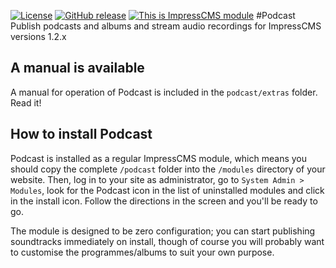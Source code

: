 [![License](https://img.shields.io/github/license/ImpressCMS/impresscms-module-podcast.svg?maxAge=2592000)](License.txt) 
	[![GitHub release](https://img.shields.io/github/release/ImpressCMS/impresscms-module-podcast.svg?maxAge=2592000)](https://github.com/ImpressCMS/impresscms-module-podcast/releases) 
		[![This is ImpressCMS module](https://img.shields.io/badge/ImpressCMS-module-F3AC03.svg?maxAge=2592000)](http://impresscms.org)
#Podcast
Publish podcasts and albums and stream audio recordings for 
	ImpressCMS versions 1.2.x
## A manual is available

A manual for operation of Podcast is included in the `podcast/extras` folder. Read it!

## How to install Podcast

Podcast is installed as a regular ImpressCMS module, which means you should copy the complete
`/podcast` folder into the `/modules` directory of your website. Then, log in to your site as
administrator, go to `System Admin > Modules`, look for the Podcast icon in the list of
uninstalled modules and click in the install icon. Follow the directions in the screen and you'll
be ready to go.

The module is designed to be zero configuration; you can start publishing soundtracks immediately
on install, though of course you will probably want to customise the programmes/albums to suit
your own purpose.
